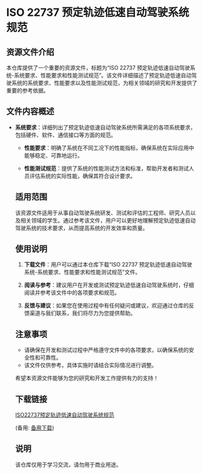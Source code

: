 # ISO 22737 预定轨迹低速自动驾驶系统规范

## 资源文件介绍

本仓库提供了一个重要的资源文件，标题为“ISO 22737 预定轨迹低速自动驾驶系统-系统要求、性能要求和性能测试规范”。该文件详细描述了预定轨迹低速自动驾驶系统的系统要求、性能要求以及性能测试规范，为相关领域的研究和开发提供了重要的参考依据。

## 文件内容概述

- **系统要求**：详细列出了预定轨迹低速自动驾驶系统所需满足的各项系统要求，包括硬件、软件、通信接口等方面的规范。

  - **性能要求**：明确了系统在不同工况下的性能指标，确保系统在实际应用中能够稳定、可靠地运行。

  - **性能测试规范**：提供了系统的性能测试方法和标准，帮助开发者和测试人员评估系统的实际性能，确保其符合设计要求。

  ## 适用范围

  该资源文件适用于从事自动驾驶系统研发、测试和评估的工程师、研究人员以及相关领域的学生。通过参考该文件，用户可以更好地理解预定轨迹低速自动驾驶系统的技术要求，从而提高系统的开发效率和质量。

  ## 使用说明

  1. **下载文件**：用户可以通过本仓库下载“ISO 22737 预定轨迹低速自动驾驶系统-系统要求、性能要求和性能测试规范”文件。

  2. **阅读与参考**：建议用户在开发或测试预定轨迹低速自动驾驶系统时，仔细阅读并参考该文件中的各项要求和规范。

  3. **反馈与建议**：如果您在使用过程中有任何疑问或建议，欢迎通过仓库的反馈渠道与我们联系，我们将尽力为您提供帮助。

  ## 注意事项

  - 请确保在开发和测试过程中严格遵守文件中的各项要求，以确保系统的安全性和可靠性。
  - 该文件仅供参考，具体实施时请结合实际情况进行调整。

  希望本资源文件能够为您的研究和开发工作提供有力的支持！

  ## 下载链接
  [ISO22737预定轨迹低速自动驾驶系统规范](https://pan.quark.cn/s/423bde3e6c72) 

  (备用: [备用下载](https://pan.baidu.com/s/1tRPpCzqgvTFwmlhrxsYyaA?pwd=1234))

  ## 说明

  该仓库仅用于学习交流，请勿用于商业用途。
